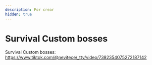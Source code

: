 ```yaml
---
description: Por crear
hidden: true
---
```


# Survival Custom bosses

Survival Custom bosses: https://www.tiktok.com/@nevitece\_ttv/video/7382354075272187142
